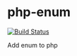 # php-enum

[![Build Status](https://travis-ci.org/IIIEBA/enum.svg?branch=master)](https://travis-ci.org/IIIEBA/enum)

Add enum to php

